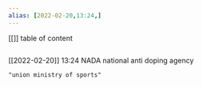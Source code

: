 ```yaml
---
alias: [2022-02-20,13:24,]
---
```

[[]]
table of content
```toc
```

[[2022-02-20]] 13:24
NADA national anti doping agency
```query
"union ministry of sports"
```